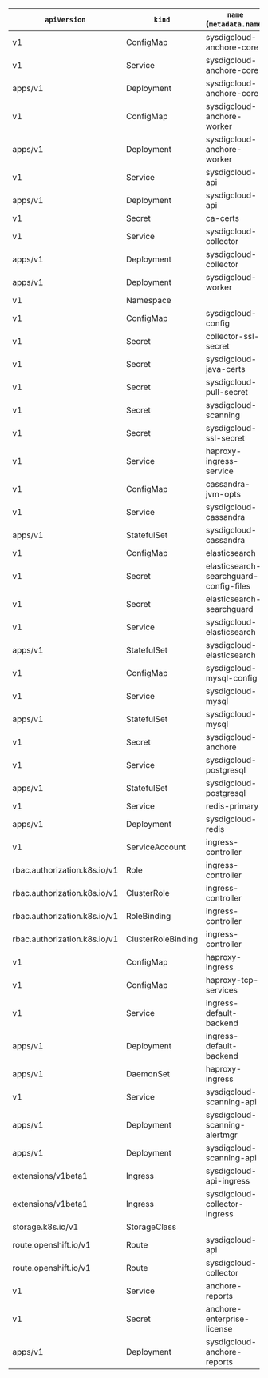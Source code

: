 `apiVersion` | `kind` | `name` (`metadata.name`)|
|------------|--------|-------------------------|
v1|ConfigMap|sysdigcloud-anchore-core|
v1|Service|sysdigcloud-anchore-core|
apps/v1|Deployment|sysdigcloud-anchore-core|
v1|ConfigMap|sysdigcloud-anchore-worker|
apps/v1|Deployment|sysdigcloud-anchore-worker|
v1|Service|sysdigcloud-api|
apps/v1|Deployment|sysdigcloud-api|
v1|Secret|ca-certs|
v1|Service|sysdigcloud-collector|
apps/v1|Deployment|sysdigcloud-collector|
apps/v1|Deployment|sysdigcloud-worker|
v1|Namespace|<configured namespace> |
v1|ConfigMap|sysdigcloud-config|
v1|Secret|collector-ssl-secret|
v1|Secret|sysdigcloud-java-certs|
v1|Secret|sysdigcloud-pull-secret|
v1|Secret|sysdigcloud-scanning|
v1|Secret|sysdigcloud-ssl-secret|
v1|Service|haproxy-ingress-service|
v1|ConfigMap|cassandra-jvm-opts|
v1|Service|sysdigcloud-cassandra|
apps/v1|StatefulSet|sysdigcloud-cassandra|
v1|ConfigMap|elasticsearch|
v1|Secret|elasticsearch-searchguard-config-files|
v1|Secret|elasticsearch-searchguard|
v1|Service|sysdigcloud-elasticsearch|
apps/v1|StatefulSet|sysdigcloud-elasticsearch|
v1|ConfigMap|sysdigcloud-mysql-config|
v1|Service|sysdigcloud-mysql|
apps/v1|StatefulSet|sysdigcloud-mysql|
v1|Secret|sysdigcloud-anchore|
v1|Service|sysdigcloud-postgresql|
apps/v1|StatefulSet|sysdigcloud-postgresql|
v1|Service|redis-primary|
apps/v1|Deployment|sysdigcloud-redis|
v1|ServiceAccount|ingress-controller|
rbac.authorization.k8s.io/v1|Role|ingress-controller|
rbac.authorization.k8s.io/v1|ClusterRole|ingress-controller|
rbac.authorization.k8s.io/v1|RoleBinding|ingress-controller|
rbac.authorization.k8s.io/v1|ClusterRoleBinding|ingress-controller|
v1|ConfigMap|haproxy-ingress|
v1|ConfigMap|haproxy-tcp-services|
v1|Service|ingress-default-backend|
apps/v1|Deployment|ingress-default-backend|
apps/v1|DaemonSet|haproxy-ingress|
v1|Service|sysdigcloud-scanning-api|
apps/v1|Deployment|sysdigcloud-scanning-alertmgr|
apps/v1|Deployment|sysdigcloud-scanning-api|
extensions/v1beta1|Ingress|sysdigcloud-api-ingress|
extensions/v1beta1|Ingress|sysdigcloud-collector-ingress|
storage.k8s.io/v1|StorageClass|<configured storageClassName>|
route.openshift.io/v1|Route|sysdigcloud-api|
route.openshift.io/v1|Route|sysdigcloud-collector|
v1|Service|anchore-reports|
v1|Secret|anchore-enterprise-license|
apps/v1|Deployment|sysdigcloud-anchore-reports|
